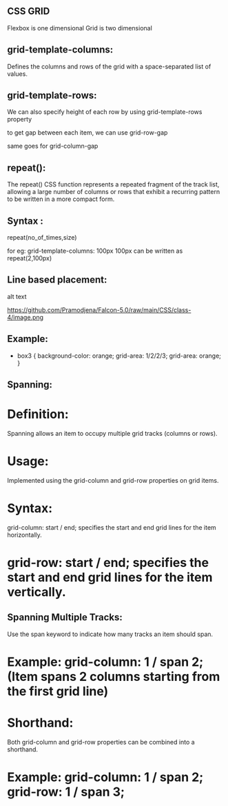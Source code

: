 ##  CSS GRID
Flexbox is one dimensional
Grid is two dimensional
## grid-template-columns:
Defines the columns and rows of the grid with a space-separated list of values.
## grid-template-rows:
We can also specify height of each row by using grid-template-rows property

to get gap between each item, we can use grid-row-gap

same goes for grid-column-gap

## repeat():
The repeat() CSS function represents a repeated fragment of the track list, allowing a large number of columns or rows that exhibit a recurring pattern to be written in a more compact form.
## Syntax :
repeat(no_of_times,size)

for eg: grid-template-columns: 100px 100px can be written as repeat(2,100px)
## Line based placement:
alt text

https://github.com/Pramodjena/Falcon-5.0/raw/main/CSS/class-4/image.png

## Example:
- box3 {
  background-color: orange;
  grid-area: 1/2/2/3;
  grid-area: orange;
}
## Spanning:
# Definition:
Spanning allows an item to occupy multiple grid tracks (columns or rows).
# Usage:
Implemented using the grid-column and grid-row properties on grid items.
# Syntax:
grid-column: start / end; specifies the start and end grid lines for the item horizontally.
# grid-row: start / end; specifies the start and end grid lines for the item vertically.
## Spanning Multiple Tracks:
Use the span keyword to indicate how many tracks an item should span.
# Example: grid-column: 1 / span 2; (Item spans 2 columns starting from the first grid line)
# Shorthand:
Both grid-column and grid-row properties can be combined into a shorthand.
# Example: grid-column: 1 / span 2; grid-row: 1 / span 3;
